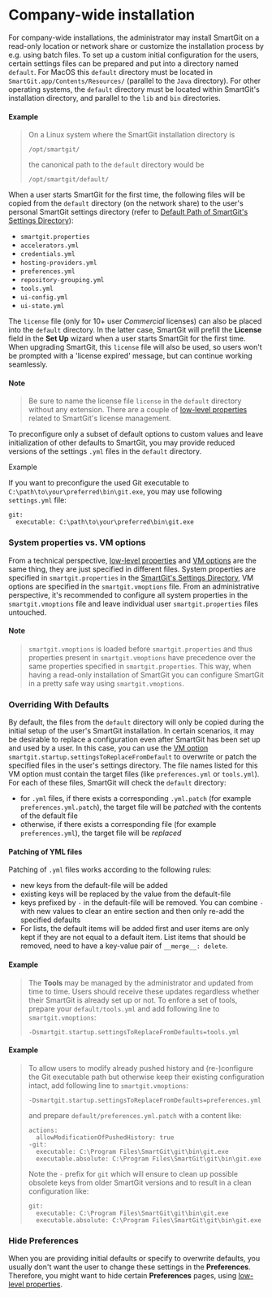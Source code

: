 # Company-wide installation

For company-wide installations, the administrator may install SmartGit on a read-only location or network share or customize the installation process by e.g. using batch files.
To set up a custom initial configuration for the users, certain settings files can be prepared and put into a directory named `default`.
For MacOS this `default` directory must be located in `SmartGit.app/Contents/Resources/` (parallel to the `Java` directory).
For other operating systems, the `default` directory must be located within SmartGit's installation directory, and parallel to the `lib` and `bin` directories.

#### Example

> On a Linux system where the SmartGit installation directory is
>
>```
>/opt/smartgit/
>```
>
>the canonical path to the `default` directory would be
>
>```
>/opt/smartgit/default/
>```

When a user starts SmartGit for the first time, the following files will be copied from the `default` directory (on the network share) to the user's personal SmartGit settings directory (refer to [Default Path of SmartGit's Settings Directory](Installation-and-Files.md#default-path-of-smartgits-settings-directory)):

- `smartgit.properties`
- `accelerators.yml`
- `credentials.yml`
- `hosting-providers.yml`
- `preferences.yml`
- `repository-grouping.yml`
- `tools.yml`
- `ui-config.yml`
- `ui-state.yml`

The `license` file (only for 10+ user *Commercial* licenses) can also be placed into the `default` directory.
In the latter case, SmartGit will prefill the **License** field in the **Set Up** wizard when a user starts SmartGit for the first time.
When upgrading SmartGit, this `license` file will also be used, so users won't be prompted with a 'license expired' message, but can continue working seamlessly.

#### Note

> Be sure to name the license file `license` in the `default` directory without any extension.
> There are a couple of [low-level properties](../GUI/AdvancedSettings/Low-Level-Properties.md#license-userseat-tracking) related to SmartGit's license management.

To preconfigure only a subset of default options to custom values and leave initialization of other defaults to SmartGit, you may provide reduced versions of the settings `.yml` files in the `default` directory.

Example

If you want to preconfigure the used Git executable to `C:\path\to\your\preferred\bin\git.exe`, you may use following `settings.yml` file:

```
git:
  executable: C:\path\to\your\preferred\bin\git.exe
```

### System properties vs. VM options

From a technical perspective, [low-level properties](../GUI/AdvancedSettings/Low-Level-Properties.md) and [VM options](../GUI/AdvancedSettings/VM-options.md) are the same thing, they are just specified in different files.
System properties are specified in `smartgit.properties` in the [SmartGit's Settings Directory](Installation-and-Files.md#default-path-of-smartgits-settings-directory), VM options are specified in the `smartgit.vmoptions` file.
From an administrative perspective, it's recommended to configure all system properties in the `smartgit.vmoptions` file and leave individual user `smartgit.properties` files untouched.

#### Note

> `smartgit.vmoptions` is loaded before `smartgit.properties` and thus properties present in `smartgit.vmoptions` have precedence over the same properties specified in `smartgit.properties`.
> This way, when having a read-only installation of SmartGit you can configure SmartGit in a pretty safe way using `smartgit.vmoptions`.

### Overriding With Defaults

By default, the files from the `default` directory will only be copied during the initial setup of the user's SmartGit installation.
In certain scenarios, it may be desirable to replace a configuration even after SmartGit has been set up and used by a user.
In this case, you can use the [VM option](../GUI/AdvancedSettings/VM-options.md) `smartgit.startup.settingsToReplaceFromDefault` to overwrite or patch the specified files in the user's settings directory.
The file names listed for this VM option must contain the target files (like `preferences.yml` or `tools.yml`).
For each of these files, SmartGit will check the `default` directory:

* for `.yml` files, if there exists a corresponding `.yml.patch` (for example `preferences.yml.patch`), the target file will be _patched_ with the contents of the default file
* otherwise, if there exists a corresponding file (for example `preferences.yml`), the target file will be _replaced_

#### Patching of YML files

Patching of `.yml` files works according to the following rules:

* new keys from the default-file will be added
* existing keys will be replaced by the value from the default-file
* keys prefixed by `-` in the default-file will be removed. You can combine `-` with new values to clear an entire section and then only re-add the specified defaults
* For lists, the default items will be added first and user items are only kept if they are not equal to a default item.
  List items that should be removed, need to have a key-value pair of `__merge__: delete`.

#### Example

> The **Tools** may be managed by the administrator and updated from time to time.
> Users should receive these updates regardless whether their SmartGit is already set up or not.
> To enfore a set of tools, prepare your `default/tools.yml` and add following line to `smartgit.vmoptions`:
> ```
> -Dsmartgit.startup.settingsToReplaceFromDefaults=tools.yml
> ```

#### Example

> To allow users to modify already pushed history and (re-)configure the Git executable path but otherwise keep their existing configuration intact, add following line to `smartgit.vmoptions`:
> ```
> -Dsmartgit.startup.settingsToReplaceFromDefaults=preferences.yml
> ```
>
> and prepare `default/preferences.yml.patch` with a content like:
>
> ```
> actions:
>   allowModificationOfPushedHistory: true
> -git:
>   executable: C:\Program Files\SmartGit\git\bin\git.exe
>   executable.absolute: C:\Program Files\SmartGit\git\bin\git.exe
> ```
>
> Note the `-` prefix for `git` which will ensure to clean up possible obsolete keys from older SmartGit versions and to result in a clean configuration like:
>
> ```
> git:
>   executable: C:\Program Files\SmartGit\git\bin\git.exe
>   executable.absolute: C:\Program Files\SmartGit\git\bin\git.exe
> ```

### Hide Preferences

When you are providing initial defaults or specify to overwrite defaults, you usually don't want the user to change these settings in the **Preferences**. 
Therefore, you might want to hide certain **Preferences** pages, using [low-level properties](../GUI/AdvancedSettings/Low-Level-Properties.md#smartgitpreferencescategoryvisible).
